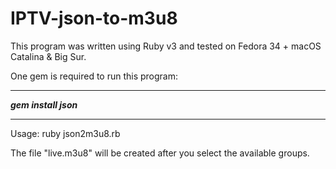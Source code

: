 # IPTV-json-to-m3u8

This program was written using Ruby v3 and tested on Fedora 34 + macOS Catalina & Big Sur.

One gem is required to run this program:

-----------------------------------------------------------------------------------------------

***gem install json***

-----------------------------------------------------------------------------------------------

Usage: ruby json2m3u8.rb

The file "live.m3u8" will be created after you select the available groups.
